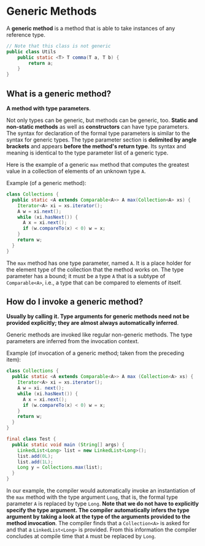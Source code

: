 # Generic Methods

A **generic method** is a method that is able to take instances of any reference type.

```java
// Note that this class is not generic
public class Utils
    public static <T> T comma(T a, T b) {
        return a;
    }
}
```

## What is a generic method?

**A method with type parameters**.

Not only types can be generic, but methods can be generic, too. **Static and non-static methods** as well as **constructors** can have type parameters. The syntax for declaration of the formal type parameters is similar to the syntax for generic types. The type parameter section is **delimited by angle brackets** and appears **before the method's return type**. Its syntax and meaning is identical to the type parameter list of a generic type.

Here is the example of a generic `max` method that computes the greatest value in a collection of elements of an unknown type `A`.

Example (of a generic method):

```java
class Collections {
  public static <A extends Comparable<A>> A max(Collection<A> xs) {
    Iterator<A> xi = xs.iterator();
    A w = xi.next();
    while (xi.hasNext()) {
      A x = xi.next();
      if (w.compareTo(x) < 0) w = x;
    }
    return w;
  }
}
```

The `max` method has one type parameter, named `A`. It is a place holder for the element type of the collection that the method works on. The type parameter has a bound; it must be a type `A` that is a subtype of `Comparable<A>`, i.e., a type that can be compared to elements of itself.

## How do I invoke a generic method?

**Usually by calling it. Type arguments for generic methods need not be provided explicitly; they are almost always automatically inferred**.

Generic methods are invoked like regular non-generic methods. The type parameters are inferred from the invocation context.

Example (of invocation of a generic method; taken from the preceding item):

```java
class Collections {
  public static <A extends Comparable<A>> A max (Collection<A> xs) {
    Iterator<A> xi = xs.iterator();
    A w = xi. next();
    while (xi.hasNext()) {
      A x = xi.next();
      if (w.compareTo(x) < 0) w = x;
    }
    return w;
  }
}

final class Test {
  public static void main (String[] args) {
    LinkedList<Long> list = new LinkedList<Long>();
    list.add(0L);
    list.add(1L);
    Long y = Collections.max(list);
  }
}
```

In our example, the compiler would automatically invoke an instantiation of the `max` method with the type argument `Long`, that is, the formal type parameter `A` is replaced by type `Long`. **Note that we do not have to explicitly specify the type argument. The compiler automatically infers the type argument by taking a look at the type of the arguments provided to the method invocation**. The compiler finds that a `Collection<A>` is asked for and that a `LinkedList<Long>` is provided.  From this information the compiler concludes at compile time that `A` must be replaced by `Long`.
